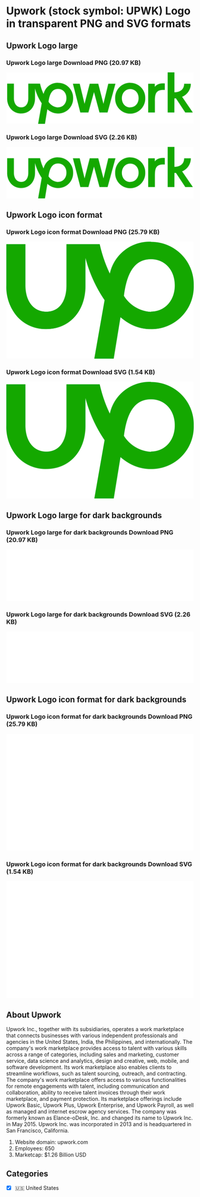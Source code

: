 # Upwork (stock symbol: UPWK) Logo in transparent PNG and SVG formats

## Upwork Logo large

### Upwork Logo large Download PNG (20.97 KB)

![Upwork Logo large Download PNG (20.97 KB)](/img/orig/UPWK_BIG-f94997bf.png)

### Upwork Logo large Download SVG (2.26 KB)

![Upwork Logo large Download SVG (2.26 KB)](/img/orig/UPWK_BIG-5a1718da.svg)

## Upwork Logo icon format

### Upwork Logo icon format Download PNG (25.79 KB)

![Upwork Logo icon format Download PNG (25.79 KB)](/img/orig/UPWK-5c9be18b.png)

### Upwork Logo icon format Download SVG (1.54 KB)

![Upwork Logo icon format Download SVG (1.54 KB)](/img/orig/UPWK-2249d428.svg)

## Upwork Logo large for dark backgrounds

### Upwork Logo large for dark backgrounds Download PNG (20.97 KB)

![Upwork Logo large for dark backgrounds Download PNG (20.97 KB)](/img/orig/UPWK_BIG.D-fd7bd8af.png)

### Upwork Logo large for dark backgrounds Download SVG (2.26 KB)

![Upwork Logo large for dark backgrounds Download SVG (2.26 KB)](/img/orig/UPWK_BIG.D-40232df8.svg)

## Upwork Logo icon format for dark backgrounds

### Upwork Logo icon format for dark backgrounds Download PNG (25.79 KB)

![Upwork Logo icon format for dark backgrounds Download PNG (25.79 KB)](/img/orig/UPWK.D-ed9fd73c.png)

### Upwork Logo icon format for dark backgrounds Download SVG (1.54 KB)

![Upwork Logo icon format for dark backgrounds Download SVG (1.54 KB)](/img/orig/UPWK.D-9859fc19.svg)

## About Upwork

Upwork Inc., together with its subsidiaries, operates a work marketplace that connects businesses with various independent professionals and agencies in the United States, India, the Philippines, and internationally. The company's work marketplace provides access to talent with various skills across a range of categories, including sales and marketing, customer service, data science and analytics, design and creative, web, mobile, and software development. Its work marketplace also enables clients to streamline workflows, such as talent sourcing, outreach, and contracting. The company's work marketplace offers access to various functionalities for remote engagements with talent, including communication and collaboration, ability to receive talent invoices through their work marketplace, and payment protection. Its marketplace offerings include Upwork Basic, Upwork Plus, Upwork Enterprise, and Upwork Payroll, as well as managed and internet escrow agency services. The company was formerly known as Elance-oDesk, Inc. and changed its name to Upwork Inc. in May 2015. Upwork Inc. was incorporated in 2013 and is headquartered in San Francisco, California.

1. Website domain: upwork.com
2. Employees: 650
3. Marketcap: $1.26 Billion USD


## Categories
- [x] 🇺🇸 United States
